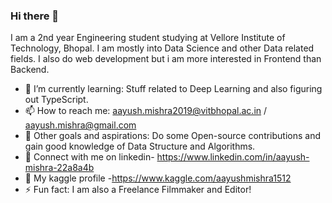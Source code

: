### Hi there 👋
I am a 2nd year Engineering student studying at Vellore Institute of Technology, Bhopal. I am mostly into Data Science and other Data related fields. I also do web development but i am more interested in Frontend than Backend. 

- 🌱 I’m currently learning: Stuff related to Deep Learning and also figuring out TypeScript.
- 📫 How to reach me: aayush.mishra2019@vitbhopal.ac.in / aayush.mishra@gmail.com
- 🔰 Other goals and aspirations: Do some Open-source contributions and gain good knowledge of Data Structure and Algorithms.
- 🎯 Connect with me on linkedin- https://www.linkedin.com/in/aayush-mishra-22a8a4b
- 👔 My kaggle profile -https://www.kaggle.com/aayushmishra1512
- ⚡ Fun fact: I am also a Freelance Filmmaker and Editor!

